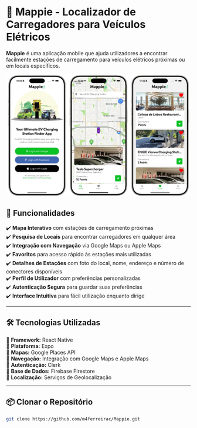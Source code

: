 # 🔌 Mappie - Localizador de Carregadores para Veículos Elétricos

**Mappie** é uma aplicação mobile que ajuda utilizadores a encontrar facilmente estações de carregamento para veículos elétricos próximas ou em locais específicos.

<p align="center">
  <img src="screenshots/main.webp" alt="Principal" width="500"/>
</p>

## 🚀 Funcionalidades

✔️ **Mapa Interativo** com estações de carregamento próximas  
✔️ **Pesquisa de Locais** para encontrar carregadores em qualquer área  
✔️ **Integração com Navegação** via Google Maps ou Apple Maps  
✔️ **Favoritos** para acesso rápido às estações mais utilizadas  
✔️ **Detalhes de Estações** com foto do local, nome, endereço e número de conectores disponíveis  
✔️ **Perfil de Utilizador** com preferências personalizadas  
✔️ **Autenticação Segura** para guardar suas preferências  
✔️ **Interface Intuitiva** para fácil utilização enquanto dirige  

---

## 🛠️ Tecnologias Utilizadas

🔹 **Framework:** React Native  
🔹 **Plataforma:** Expo  
🔹 **Mapas:** Google Places API  
🔹 **Navegação:** Integração com Google Maps e Apple Maps  
🔹 **Autenticação:** Clerk  
🔹 **Base de Dados:** Firebase Firestore  
🔹 **Localização:** Serviços de Geolocalização  

---

## 📦 Clonar o Repositório

```bash
git clone https://github.com/m4ferreirac/Mappie.git
```
